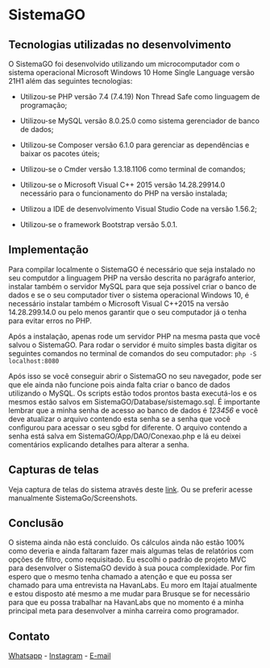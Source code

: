 # SistemaGO
## Tecnologias utilizadas no desenvolvimento
O SistemaGO foi desenvolvido utilizando um microcomputador com o sistema operacional Microsoft Windows 10 Home Single Language versão 21H1 além das seguintes tecnologias:

* Utilizou-se PHP versão 7.4 (7.4.19) Non Thread Safe como linguagem de programação;

* Utilizou-se MySQL versão 8.0.25.0 como sistema gerenciador de banco de dados;

* Utilizou-se Composer versão 6.1.0 para gerenciar as dependências e baixar os pacotes úteis;

* Utilizou-se o Cmder versão 1.3.18.1106 como terminal de comandos;

* Utilizou-se o Microsoft Visual C++ 2015 versão 14.28.29914.0 necessário para o funcionamento do PHP na versão instalada;

* Utilizou a IDE de desenvolvimento Visual Studio Code na versão 1.56.2;

* Utilizou-se o framework Bootstrap versão 5.0.1.

## Implementação
Para compilar localmente o SistemaGO é necessário que seja instalado no seu computdor a linguagem PHP na versão descrita no parágrafo anterior, instalar também o servidor MySQL para que seja possível criar o banco de dados e se o seu computador tiver o sistema operacional Windows 10, é necessário instalar também o Microsoft Visual C++2015 na versão 14.28.299.14.0 ou pelo menos garantir que o seu computador já o tenha para evitar erros no PHP.

Após a instalação, apenas rode um servidor PHP na mesma pasta que você salvou o SistemaGO. Para rodar o servidor é muito simples basta digitar os seguintes comandos no terminal de comandos do seu computador:
`php -S localhost:8080`

Após isso se você conseguir abrir o SistemaGO no seu navegador, pode ser que ele ainda não funcione pois ainda falta criar o banco de dados utilizando o MySQL. Os scripts estão todos prontos basta executá-los e os mesmos estão salvos em SistemaGO/Database/sistemago.sql. É importante lembrar que a minha senha de acesso ao banco de dados é *123456* e você deve atualizar o arquivo contendo esta senha se a senha que você configurou para acessar o seu sgbd for diferente. O arquivo contendo a senha está salva em SistemaGO/App/DAO/Conexao.php e lá eu deixei comentários explicando detalhes para alterar a senha.

## Capturas de telas
Veja captura de telas do sistema através deste [link](https://photos.app.goo.gl/TjGWx2kxrLr3rubj6). Ou se preferir acesse manualmente SistemaGo/Screenshots.

## Conclusão
O sistema ainda não está concluído. Os cálculos ainda não estão 100% como deveria e ainda faltaram fazer mais algumas telas de relatórios com opções de filtro, como requisitado. Eu escolhi o padrão de projeto MVC para desenvolver o SistemaGO devido à sua pouca complexidade. Por fim espero que o mesmo tenha chamado a atenção e que eu possa ser chamado para uma entrevista na HavanLabs. Eu moro em Itajaí atualmente e estou disposto até mesmo a me mudar para Brusque se for necessário para que eu possa trabalhar na HavanLabs que no momento é a minha principal meta para desenvolver a minha carreira como programador.

## Contato
[Whatsapp](https://api.whatsapp.com/send?phone=5547991768278) - [Instagram](https://www.instagram.com/marcosvha/) - [E-mail](mailto:mcs754@gmail.com)
